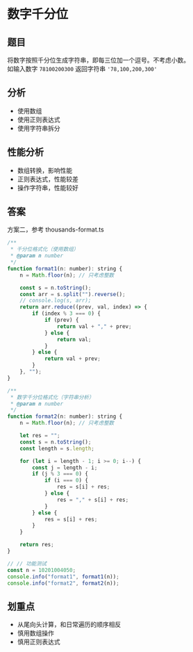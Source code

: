 # 数字千分位

## 题目

将数字按照千分位生成字符串，即每三位加一个逗号。不考虑小数。<br>
如输入数字 `78100200300` 返回字符串 `'78,100,200,300'`

## 分析

- 使用数组
- 使用正则表达式
- 使用字符串拆分

## 性能分析

- 数组转换，影响性能
- 正则表达式，性能较差
- 操作字符串，性能较好

## 答案

方案二，参考 thousands-format.ts
```js
/**
 * 千分位格式化（使用数组）
 * @param n number
 */
function format1(n: number): string {
    n = Math.floor(n); // 只考虑整数

    const s = n.toString();
    const arr = s.split("").reverse();
    // console.log(s, arr);
    return arr.reduce((prev, val, index) => {
        if (index % 3 === 0) {
            if (prev) {
                return val + "," + prev;
            } else {
                return val;
            }
        } else {
            return val + prev;
        }
    }, "");
}

/**
 * 数字千分位格式化（字符串分析）
 * @param n number
 */
function format2(n: number): string {
    n = Math.floor(n); // 只考虑整数

    let res = "";
    const s = n.toString();
    const length = s.length;

    for (let i = length - 1; i >= 0; i--) {
        const j = length - i;
        if (j % 3 === 0) {
            if (i === 0) {
                res = s[i] + res;
            } else {
                res = "," + s[i] + res;
            }
        } else {
            res = s[i] + res;
        }
    }

    return res;
}

// // 功能测试
const n = 10201004050;
console.info("format1", format1(n));
console.info("format2", format2(n));

```
## 划重点

- 从尾向头计算，和日常遍历的顺序相反
- 慎用数组操作
- 慎用正则表达式
